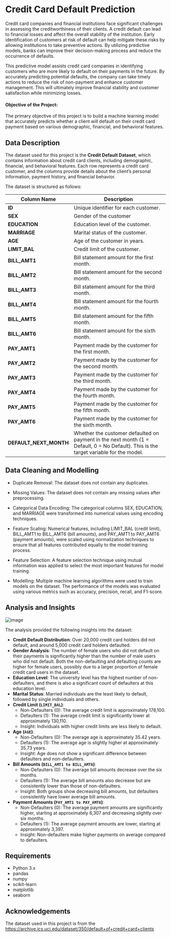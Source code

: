 
# Credit Card Default Prediction

Credit card companies and financial institutions face significant challenges in assessing the creditworthiness of their clients. A credit default can lead to financial losses and affect the overall stability of the institution. Early identification of customers at risk of default can help mitigate these risks by allowing institutions to take preventive actions. By utilizing predictive models, banks can improve their decision-making process and reduce the occurrence of defaults.

This predictive model assists credit card companies in identifying customers who are more likely to default on their payments in the future. By accurately predicting potential defaults, the company can take timely actions to reduce the risk of non-payment and enhance customer management. This will ultimately improve financial stability and customer satisfaction while minimizing losses.

#### Objective of the Project:
The primary objective of this project is to build a machine learning model that accurately predicts whether a client will default on their credit card payment based on various demographic, financial, and behavioral features.

## Data Description

The dataset used for this project is the **Credit Default Dataset**, which contains information about credit card clients, including demographic, financial, and behavioral features. Each row represents a credit card customer, and the columns provide details about the client’s personal information, payment history, and financial behavior.

The dataset is structured as follows:

| Column Name          | Description                                                                 |
|----------------------|-----------------------------------------------------------------------------|
| **ID**               | Unique identifier for each customer. |
| **SEX**              | Gender of the customer                                 |
| **EDUCATION**        | Education level of the customer. |
| **MARRIAGE**         | Marital status of the customer.        |
| **AGE**              | Age of the customer in years.                                                 |
| **LIMIT_BAL**        | Credit limit of the customer.                         |
| **BILL_AMT1**        | Bill statement amount for the first month.                                  |
| **BILL_AMT2**        | Bill statement amount for the second month.                                 |
| **BILL_AMT3**        | Bill statement amount for the third month.                                  |
| **BILL_AMT4**        | Bill statement amount for the fourth month.                                 |
| **BILL_AMT5**        | Bill statement amount for the fifth month.                                  |
| **BILL_AMT6**        | Bill statement amount for the sixth month.                                  |
| **PAY_AMT1**         | Payment made by the customer for the first month.                             |
| **PAY_AMT2**         | Payment made by the customer for the second month.                            |
| **PAY_AMT3**         | Payment made by the customer for the third month.                             |
| **PAY_AMT4**         | Payment made by the customer for the fourth month.                            |
| **PAY_AMT5**         | Payment made by the customer for the fifth month.                             |
| **PAY_AMT6**         | Payment made by the customer for the sixth month.                             |
| **DEFAULT_NEXT_MONTH** | Whether the customer defaulted on payment in the next month (1 = Default, 0 = No Default). This is the target variable for the model. |


## Data Cleaning and Modelling

- Duplicate Removal: The dataset does not contain any duplicates.

- Missing Values: The dataset does not contain any missing values after preprocessing.

- Categorical Data Encoding: The categorical columns SEX, EDUCATION, and MARRIAGE were transformed into numerical values using encoding techniques.

- Feature Scaling: Numerical features, including LIMIT_BAL (credit limit), BILL_AMT1 to BILL_AMT6 (bill amounts), and PAY_AMT1 to PAY_AMT6 (payment amounts), were scaled using normalization techniques to ensure that all features contributed equally to the model training process.

- Feature Selection: A feature selection technique using mutual information was applied to select the most important features for model training.

- Modelling: Multiple machine learning algorithms were used to train models on the dataset. The performance of the models was evaluated using various metrics such as accuracy, precision, recall, and F1-score.



## Analysis and Insights

![image](https://github.com/user-attachments/assets/780b497d-0531-42ea-9e20-bb9999537263)

The analysis provided the following insights into the dataset:

- **Credit Default Distribution**: Over 20,000 credit card holders did not default, and around 5,000 credit card holders defaulted.
- **Gender Analysis**: The number of female users who did not default on their payments is significantly higher than the number of male users who did not default. Both the non-defaulting and defaulting counts are higher for female users, possibly due to a larger proportion of female credit card users in the dataset.
- **Education Level**: The university level has the highest number of non-defaulters, and there is also a significant count of defaulters at this education level.
- **Marital Status**: Married individuals are the least likely to default, followed by single individuals and others.
- **Credit Limit (`LIMIT_BAL`)**:
  - Non-Defaulters (0): The average credit limit is approximately 178,100.
  - Defaulters (1): The average credit limit is significantly lower at approximately 130,110.
  - Insight: Individuals with higher credit limits are less likely to default.
- **Age (`AGE`)**:
  - Non-Defaulters (0): The average age is approximately 35.42 years.
  - Defaulters (1): The average age is slightly higher at approximately 35.73 years.
  - Insight: Age does not show a significant difference between defaulters and non-defaulters.
- **Bill Amounts (`BILL_AMT1 to BILL_AMT6`)**:
  - Non-Defaulters (0): The average bill amounts decrease over the six months.
  - Defaulters (1): The average bill amounts also decrease but are consistently lower than those of non-defaulters.
  - Insight: Both groups show decreasing bill amounts, but defaulters consistently have lower average bill amounts.
- **Payment Amounts (`PAY_AMT1 to PAY_AMT6`)**:
  - Non-Defaulters (0): The average payment amounts are significantly higher, starting at approximately 6,307 and decreasing slightly over six months.
  - Defaulters (1): The average payment amounts are lower, starting at approximately 3,397.
  - Insight: Non-defaulters make higher payments on average compared to defaulters.

## Requirements

- Python 3.x
- pandas
- numpy
- scikit-learn
- matplotlib
- seaborn
## Acknowledgements

The dataset used in this project is from the https://archive.ics.uci.edu/dataset/350/default+of+credit+card+clients
